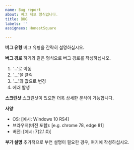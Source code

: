 ```yaml
---
name: Bug report
about: 버그 제보 양식입니다.
title: BUG
labels: ''
assignees: HonestSquare

---
```


**버그 유형**
버그 유형을 간략히 설명하십시오.

**버그 경로**
하기와 같은 형식으로 버그 경로를 작성하십시오.
1. '...'로 이동
2. '....'을 클릭
3. '....'의 값으로 변경
4. 에러 발생

**스크린샷**
스크린샷이 있으면 더욱 상세한 분석이 가능합니다.

**사양**
 - OS: [예시: Windows 10 RS4]
 - 브라우저(버전 포함): [e.g. chrome 78, edge 81]
 - 버전: [예시: 7(2.1.0)]

**부가 설명**
추가적으로 부연 설명이 필요한 경우, 여기에 작성하십시오.

